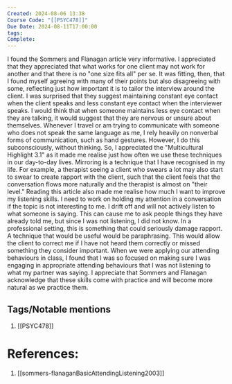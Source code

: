 ```yaml
---
Created: 2024-08-06 13:38
Course Code: "[[PSYC478]]"
Due Date: 2024-08-11T17:00:00
tags: 
Complete:
---
```

I found the Sommers and Flanagan article very informative. I appreciated that they appreciated that what works for one client may not work for another and that there is no "one size fits all" per se. It was fitting, then, that I found myself agreeing with many of their points but also disagreeing with some, reflecting just how important it is to tailor the interview around the client. I was surprised that they suggest maintaining constant eye contact when the client speaks and less constant eye contact when the interviewer speaks. I would think that when someone maintains less eye contact when they are talking, it would suggest that they are nervous or unsure about themselves. 
Whenever I travel or am trying to communicate with someone who does not speak the same language as me, I rely heavily on nonverbal forms of communication, such as hand gestures. However, I do this subconsciously, without thinking. So, I appreciated the "Multicultural Highlight 3.1" as it made me realise just how often we use these techniques in our day-to-day lives.
Mirroring is a technique that I have recognised in my life. For example, a therapist seeing a client who swears a lot may also start to swear to create rapport with the client, such that the client feels that the conversation flows more naturally and the therapist is almost on "their level." 
Reading this article also made me realise how much I want to improve my listening skills. I need to work on holding my attention in a conversation if the topic is not interesting to me. I drift off and will not actively listen to what someone is saying. This can cause me to ask people things they have already told me, but since I was not listening, I did not know. In a professional setting, this is something that could seriously damage rapport. A technique that would be useful would be paraphrasing. This would allow the client to correct me if I have not heard them correctly or missed something they consider important. When we were applying our attending behaviours in class, I found that I was so focused on making sure I was engaging in appropriate attending behaviours that I was not listening to what my partner was saying. 
I appreciate that Sommers and Flanagan acknowledge that these skills come with practice and will become more natural as we practice them. 













## Tags/Notable mentions
1. [[PSYC478]]

# References:
1. [[sommers-flanaganBasicAttendingListening2003]]
